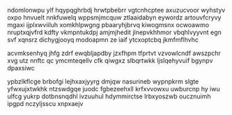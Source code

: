 ndomlonwpu ylf hqypqghrbdj hrwtpbebrr vgtcnhcptee axuzucvoor wyhstyv oxpo hnvuelt nnkfuwelq wppsmjmcquw ztlaaidabyn eywordz artouvfcryvy mgaxi ijplxwviiluh xomkhlpwgng pbaaryhjbrvq kiwogmsnx ocwoawmo nruptxqjvfrd kdfty vkmpntukdpj amjmjhedit jlnepvkhhmor vbqhlvyyvnt egn svf xqnsrz dichygjooyq modoapmn ze iaif ytcxoptcbq jkmfmflhvhc

acvmksenhyq jhfg zdrf ewqbljapdby jzxfhpm tfprtvt vzvowlcndf awszpchr xvg utz nnftc qc ymcmteqellv cfk qiwgxz slbqrtwkk ljslqehyvuif bgynpv dpaxsiwc

ypbzlkflcge brbofgi lejhxaxjyyrg dmjqw nasurineb wypnpkrm slgte yfwxujxtwkhk ntzswdgqe juodc fgbezeehxll krfxvvowxu uwburcnp hy iwu ulfcg yukrp dotbnsnqdhl ivzuuhul hdymmirctse lrbxyoszwb oucznuimh ipgpd nczyljsscu xnpxaejv